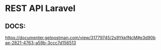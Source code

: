 <h1>REST API Laravel</h1>
<h2>DOCS:</h2>
<a target="_blank" href="https://documenter.getpostman.com/view/31779745/2s9YkkfNcM#e3d90bae-2821-4763-a59b-3ccc7d156513">https://documenter.getpostman.com/view/31779745/2s9YkkfNcM#e3d90bae-2821-4763-a59b-3ccc7d156513</a>
